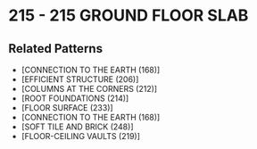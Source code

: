 # 215 - 215 GROUND FLOOR SLAB

## Related Patterns

- [CONNECTION TO THE EARTH (168)]
- [EFFICIENT STRUCTURE (206)]
- [COLUMNS AT THE CORNERS (212)]
- [ROOT FOUNDATIONS (214)]
- [FLOOR SURFACE (233)]
- [CONNECTION TO THE EARTH (168)]
- [SOFT TILE AND BRICK (248)]
- [FLOOR-CEILING VAULTS (219)]
